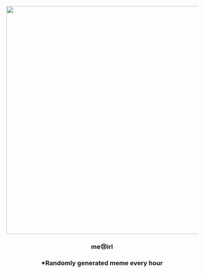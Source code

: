 <p align="center">
        <img src="https://i.redd.it/rzf1zanuqty91.jpg" width="600" height="600">
        </p>
        <h3 align="center">me😢irl</h3>
        <h3 align="center">*Randomly generated meme every hour</h3>
    